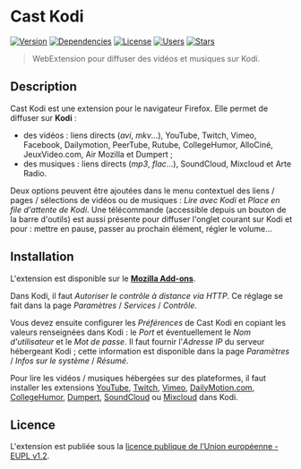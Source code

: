 # Cast Kodi

[![Version][img-version]][link-version]
[![Dependencies][img-dependencies]][link-dependencies]
[![License][img-license]][link-license]
[![Users][img-users]][link-users]
[![Stars][img-stars]][link-stars]

> WebExtension pour diffuser des vidéos et musiques sur Kodi.

## Description

Cast Kodi est une extension pour le navigateur Firefox. Elle permet de diffuser
sur **Kodi** :

- des vidéos : liens directs (*avi*, *mkv*…), YouTube, Twitch, Vimeo, Facebook,
  Dailymotion, PeerTube, Rutube, CollegeHumor, AlloCiné, JeuxVideo.com,
  Air Mozilla et Dumpert ;
- des musiques : liens directs (*mp3*, *flac*…), SoundCloud, Mixcloud et Arte
  Radio.

Deux options peuvent être ajoutées dans le menu contextuel des liens / pages /
sélections de vidéos ou de musiques : *Lire avec Kodi* et *Place en file
d'attente de Kodi*. Une télécommande (accessible depuis un bouton de la barre
d'outils) est aussi présente pour diffuser l'onglet courant sur Kodi et pour :
mettre en pause, passer au prochain élément, régler le volume…

## Installation

L'extension est disponible sur le
**[Mozilla Add-ons](https://addons.mozilla.org/addon/castkodi/)**.

Dans Kodi, il faut *Autoriser le contrôle à distance via HTTP*. Ce réglage se
fait dans la page *Paramètres* / *Services* / *Contrôle*.

Vous devez ensuite configurer les *Préférences* de Cast Kodi en copiant les
valeurs renseignées dans Kodi : le *Port* et éventuellement le *Nom
d'utilisateur* et le *Mot de passe*. Il faut fournir l'*Adresse IP* du serveur
hébergeant Kodi ; cette information est disponible dans la page *Paramètres* /
*Infos sur le système* / *Résumé*.

Pour lire les vidéos / musiques hébergées sur des plateformes, il faut installer
les extensions
[YouTube](https://kodi.tv/addon/plugins-video-add-ons/youtube),
[Twitch](https://kodi.tv/addon/plugins-video-add-ons/twitch),
[Vimeo](https://kodi.tv/addon/plugins-video-add-ons/vimeo),
[DailyMotion.com](https://kodi.tv/addon/plugins-video-add-ons/dailymotioncom),
[CollegeHumor](https://kodi.tv/addon/plugins-video-add-ons/collegehumor),
[Dumpert](https://kodi.tv/addon/plugins-video-add-ons/dumpert),
[SoundCloud](https://kodi.tv/addon/music-add-ons-plugins/soundcloud) ou
[Mixcloud](https://kodi.tv/addon/music-add-ons-plugins/mixcloud) dans Kodi.

## Licence

L'extension est publiée sous la [licence publique de l’Union européenne - EUPL
v1.2](https://joinup.ec.europa.eu/collection/eupl/eupl-text-11-12).

[img-version]:https://img.shields.io/amo/v/castkodi.svg
[img-dependencies]:https://img.shields.io/david/regseb/castkodi.svg
[img-license]:https://img.shields.io/badge/license-EUPL-blue.svg
[img-users]:https://img.shields.io/amo/users/castkodi.svg
[img-stars]:https://img.shields.io/amo/stars/castkodi.svg

[link-version]:https://addons.mozilla.org/addon/castkodi/
[link-dependencies]:https://david-dm.org/regseb/castkodi
[link-license]:https://joinup.ec.europa.eu/collection/eupl/eupl-text-11-12
               "Licence publique de l’Union européenne"
[link-users]:https://addons.mozilla.org/addon/castkodi/statistics/?last=90
[link-stars]:https://addons.mozilla.org/addon/castkodi/reviews/

